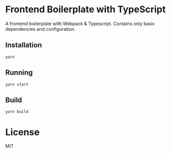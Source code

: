 # Frontend Boilerplate with TypeScript

A frontend boilerplate with Webpack & Typescript. Contains only basic dependencies and configuration.

## Installation

```
yarn
```

## Running

```
yarn start
```

## Build

```
yarn build
```

# License

MIT
